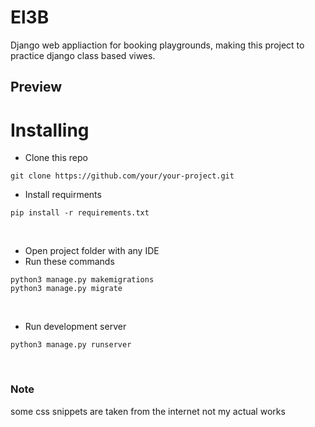# El3B

Django web appliaction for booking playgrounds, making this project to practice django class based viwes.

## Preview


# Installing

- Clone this repo
``` shell
git clone https://github.com/your/your-project.git
```

- Install requirments
```shell
pip install -r requirements.txt
```
<br>

- Open project folder with any IDE
- Run these commands
``` shell
python3 manage.py makemigrations
python3 manage.py migrate
```
<br>

- Run development server
```shell
python3 manage.py runserver
```

<br>

### Note
some css snippets are taken from the internet not my actual works